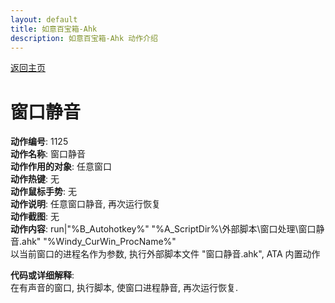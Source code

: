 ```yaml
---
layout: default
title: 如意百宝箱-Ahk
description: 如意百宝箱-Ahk 动作介绍
---
```

<link rel="stylesheet" href="../Actions/css/atom-one-light.min.css">
<script src="../Actions/js/highlight.min.js"></script>
<script>hljs.highlightAll();</script>

[返回主页](../index.md)

# [](#header-2) 窗口静音

**动作编号**: 1125  
**动作名称**: 窗口静音  
**动作作用的对象**: 任意窗口  
**动作热键**: 无  
**动作鼠标手势**: 无  
**动作说明**: 任意窗口静音, 再次运行恢复  
**动作截图**: 无  
**动作内容**: run|"%B_Autohotkey%" "%A_ScriptDir%\外部脚本\窗口处理\窗口静音.ahk" "%Windy_CurWin_ProcName%"  
以当前窗口的进程名作为参数, 执行外部脚本文件 "窗口静音.ahk", ATA 内置动作  

**代码或详细解释**:  
在有声音的窗口, 执行脚本, 使窗口进程静音, 再次运行恢复.  